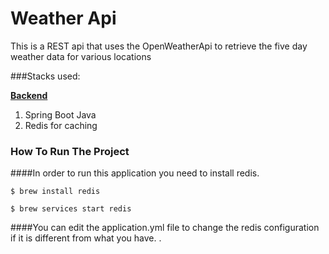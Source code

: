 # Weather Api

This is a REST api that uses the OpenWeatherApi to retrieve the five day weather data for various locations

###Stacks used:

<b><u>Backend</u></b>

1. Spring Boot Java
2. Redis for caching

### How To Run The Project

####In order to run this application you need to install redis.

```
$ brew install redis
```

```
$ brew services start redis
```

####You can edit the application.yml file to change the redis configuration if it is different from what you have. .





